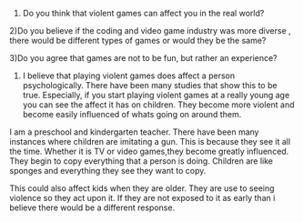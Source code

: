 1) Do you think that violent games can affect you in the real world?

2)Do you believe if the coding and video game industry was more diverse , there would be different types of games or would they be the same?

3)Do you agree that games are not to be fun, but rather an experience?

1) I believe that playing violent games does affect a person psychologically. There have been many studies that show this to be true. Especially, if you start playing violent games at a really young age you can see the affect it has on children. They become more violent and become easily influenced of whats going on around them. 

I am a preschool and kindergarten teacher. There have been many instances where children are imitating a gun. This is because they see it all the time. Whether it is TV or video games,they become greatly influenced. They begin to copy everything that a person is doing. Children are like sponges and everything they see they want to copy.

This could also affect kids when they are older. They are use to seeing violence so they act upon it. If they are not exposed to it as early than i believe there would be a different response. 
